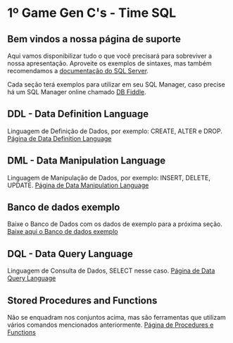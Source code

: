 # 1º Game Gen C's - Time SQL


## Bem vindos a nossa página de suporte

Aqui vamos disponibilizar tudo o que você precisará para sobreviver a nossa apresentação.
Aproveite os exemplos de sintaxes, mas também recomendamos a [documentação do SQL Server](https://docs.microsoft.com/pt-br/sql/t-sql/language-reference?view=sql-server-ver15).

Cada seção terá exemplos para utilizar em seu SQL Manager, caso precise há um SQL Manager online chamado [DB Fiddle](https://dbfiddle.uk/).


## DDL - Data Definition Language
Linguagem de Definição de Dados, por exemplo: CREATE, ALTER e DROP. [Página de Data Definition Language](paginas/ddl.md)




## DML - Data Manipulation Language
Linguagem de Manipulação de Dados, por exemplo: INSERT, DELETE, UPDATE. [Página de Data Manipulation Language](paginas/dml.md)




## Banco de dados exemplo
Baixe o Banco de Dados com os dados de exemplo para a próxima seção. [Baixe aqui o Banco de dados exemplo](arquivos/baseDados.sql)




## DQL - Data Query Language
Linguagem de Consulta de Dados, SELECT nesse caso. [Página de Data Query Language](paginas/dql.md)




## Stored Procedures and Functions
Não se enquadram nos conjuntos acima, mas são ferramentas que utilizam vários comandos mencionados anteriormente. [Página de Procedures e Functions](paginas/procFunc.md)


